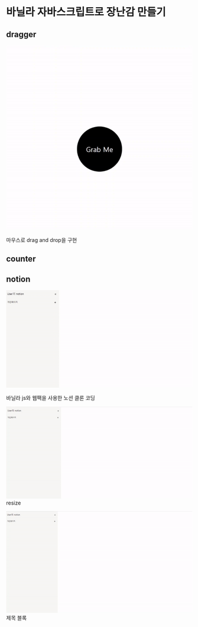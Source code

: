 # 바닐라 자바스크립트로 장난감 만들기

## dragger

![Alt text](img/dragger.gif)

마우스로 drag and drop을 구현

## counter

## notion

![Alt text](img/notion.gif)

바닐라 js와 웹팩을 사용한 노션 클론 코딩

![Alt text](img/resize.gif)
resize

![Alt text](img/h1,h2,h3.gif)
제목 블록
